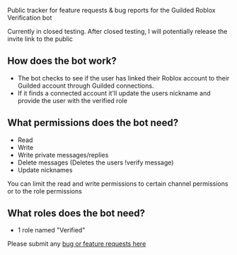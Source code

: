 Public tracker for feature requests & bug reports for the Guilded Roblox Verification bot

Currently in closed testing. 
After closed testing, I will potentially release the invite link to the public


## How does the bot work?
* The bot checks to see if the user has linked their Roblox account to their Guilded account through Guilded connections.
* If it finds a connected account it'll update the users nickname and provide the user with the verified role

## What permissions does the bot need?
* Read
* Write
* Write private messages/replies
* Delete messages (Deletes the users !verify message)
* Update nicknames

You can limit the read and write permissions to certain channel permissions or to the role permissions

## What roles does the bot need?
* 1 role named "Verified"

Please submit any [bug or feature requests here](https://github.com/InceptionTime/GuildedRobloxVerification/issues)
